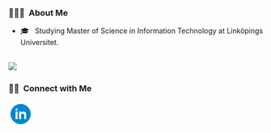 <h3> 👨🏻‍💻 &nbsp;About Me </h3>

- 🎓 &nbsp; Studying Master of Science in Information Technology at Linköpings Universitet. 

<br/>

<a href="https://github.com/Glockner00">
  <img height="180em" src="https://github-readme-stats.vercel.app/api/top-langs/?username=Glockner00&theme=dark&layout=compact" />
</a>

<br/>

<h3> 🤝🏻 &nbsp;Connect with Me </h3>

<a href="https://www.linkedin.com/in/axel-gl%C3%B6ckner-70386a223/"><img src="https://github.com/sarthak77/sarthak77/blob/master/icons/icons8-linkedin-circled-48.png" alt="LinkedIn"></a> &nbsp; &nbsp;

<p align="center">
</p>
